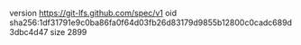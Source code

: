 version https://git-lfs.github.com/spec/v1
oid sha256:1df31791e9c0ba86fa0f64d03fb26d83179d9855b12800c0cadc689d3dbc4d47
size 2899
